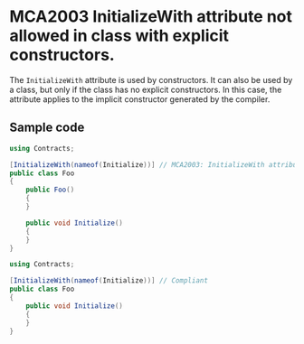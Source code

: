 # MCA2003 InitializeWith attribute not allowed in class with explicit constructors.

The `InitializeWith` attribute is used by constructors. It can also be used by a class, but only if the class has no explicit constructors. In this case, the attribute applies to the implicit constructor generated by the compiler.

## Sample code

````csharp
using Contracts;

[InitializeWith(nameof(Initialize))] // MCA2003: InitializeWith attribute not allowed in class with explicit constructors
public class Foo
{
    public Foo()
    {
    }

    public void Initialize()
    {
    }
}
````

````csharp
using Contracts;

[InitializeWith(nameof(Initialize))] // Compliant
public class Foo
{
    public void Initialize()
    {
    }
}
````
